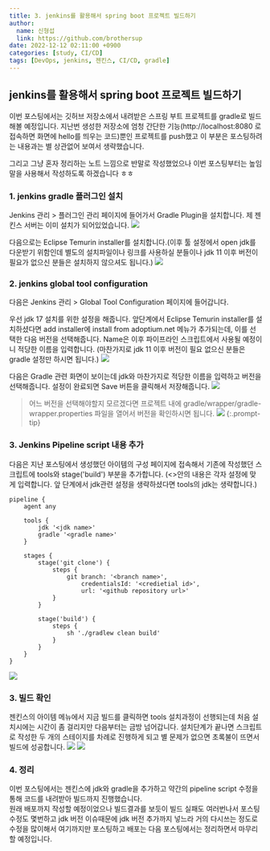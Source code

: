 ```yaml
---
title: 3. jenkins를 활용해서 spring boot 프로젝트 빌드하기
author:
  name: 신형섭
  link: https://github.com/brothersup
date: 2022-12-12 02:11:00 +0900
categories: [study, CI/CD]
tags: [DevOps, jenkins, 젠킨스, CI/CD, gradle]
---
```


## jenkins를 활용해서 spring boot 프로젝트 빌드하기

이번 포스팅에서는 깃허브 저장소에서 내려받은 스프링 부트 프로젝트를 gradle로 빌드해볼 예정입니다.
지난번 생성한 저장소에 엄청 간단한 기능(http://localhost:8080 로 접속하면 화면에 hello를 띄우는 코드)뿐인
프로젝트를 push했고 이 부분은 포스팅하려는 내용과는 별 상관없어 보여서 생략했습니다.

그리고 그냥 혼자 정리하는 노트 느낌으로 반말로 작성했었으나 이번 포스팅부터는 높임말을 사용해서 작성하도록 하겠습니다 ㅎㅎ

### 1. jenkins gradle 플러그인 설치

Jenkins 관리 > 플러그인 관리 페이지에 들어가서 Gradle Plugin을 설치합니다. 제 젠킨스 서버는 이미 설치가 되어있었습니다.
![](https://user-images.githubusercontent.com/70502054/206908672-11f4b6e5-554b-4cc5-b216-96a28bc6e762.png)

다음으로는 Eclipse Temurin installer를 설치합니다.(이후 툴 설정에서 open jdk를 다운받기 위함인데 별도의 설치파일이나 링크를 사용하실 분들이나
jdk 11 이후 버전이 필요가 없으신 분들은 설치하지 않으셔도 됩니다.)
![](https://user-images.githubusercontent.com/70502054/206914090-0953007e-bd7c-4fb1-bf20-4886f7518fa9.png)


### 2. jenkins global tool configuration

다음은 Jenkins 관리 > Global Tool Configuration 페이지에 들어갑니다.

우선 jdk 17 설치를 위한 설정을 해줍니다. 앞단계에서 Eclipse Temurin installer를 설치하셨다면 add installer에 install from adoptium.net 메뉴가 추가되는데,
이를 선택한 다음 버전을 선택해줍니다. Name은 이후 파이프라인 스크립트에서 사용될 예정이니 적당한 이름을 입력합니다.
(마찬가지로 jdk 11 이후 버전이 필요 없으신 분들은 gradle 설정만 하시면 됩니다.)
![](https://user-images.githubusercontent.com/70502054/206914091-d3373739-f10d-4ad2-b6b9-0f63983c3211.png)

다음은 Gradle 관련 화면이 보이는데 jdk와 마찬가지로 적당한 이름을 입력하고 버전을 선택해줍니다. 설정이 완료되면 Save 버튼을 클릭해서 저장해줍니다.
![](https://user-images.githubusercontent.com/70502054/206914536-74a62a9c-dff2-4743-91c8-e76b0f13eba6.png)

> 어느 버전을 선택해야할지 모르겠다면 프로젝트 내에 gradle/wrapper/gradle-wrapper.properties 파일을 열어서 버전을 확인하시면 됩니다.
> ![](https://user-images.githubusercontent.com/70502054/206909845-89f84a6b-0454-47af-b47b-9c4c23a1edd1.png)
{:.prompt-tip}

### 3. Jenkins Pipeline script 내용 추가
다음은 지난 포스팅에서 생성했던 아이템의 구성 페이지에 접속해서 기존에 작성했던 스크립트에 tools와 stage('build') 부분을 추가합니다.
(<>안의 내용은 각자 설정에 맞게 입력합니다. 앞 단계에서 jdk관련 설정을 생략하셨다면 tools의 jdk는 생략합니다.)
```
pipeline {
    agent any

    tools {
        jdk '<jdk name>'
        gradle '<gradle name>'
    }

    stages {
        stage('git clone') {
            steps {
                git branch: '<branch name>',
                    credentialsId: '<credietial id>',
                    url: '<github repository url>'
            }
        }

        stage('build') {
            steps {
                sh './gradlew clean build'
            }
        }
    }
}
```
![](https://user-images.githubusercontent.com/70502054/206915060-d3af7d37-d839-431d-93ff-28069ffa12ec.png)

### 3. 빌드 확인

젠킨스의 아이템 메뉴에서 지금 빌드를 클릭하면 tools 설치과정이 선행되는데 처음 설치시에는 시간이 좀 걸리지만 다음부터는 금방 넘어갑니다.
설치단계가 끝나면 스크립트로 작성한 두 개의 스테이지를 차례로 진행하게 되고 별 문제가 없으면 초록불이 뜨면서 빌드에 성공합니다.
![](https://user-images.githubusercontent.com/70502054/206917326-8a2f5998-3c61-41c7-87db-4968399e28ca.png)
![](https://user-images.githubusercontent.com/70502054/206917362-ca6f99af-c5b0-4e86-a73a-4bb90937b5fa.png)

### 4. 정리

이번 포스팅에서는 젠킨스에 jdk와 gradle을 추가하고 약간의 pipeline script 수정을 통해 코드를 내려받아 빌드까지 진행했습니다.<br>
원래 배포까지 작성할 예정이었으나 빌드결과를 보듯이 빌드 실패도 여러번나서 포스팅 수정도 몇번하고 jdk 버전 이슈때문에 jdk 버전 추가까지 넣느라
거의 다시쓰는 정도로 수정을 많이해서 여기까지만 포스팅하고 배포는 다음 포스팅에서는 정리하면서 마무리 할 예정입니다.

